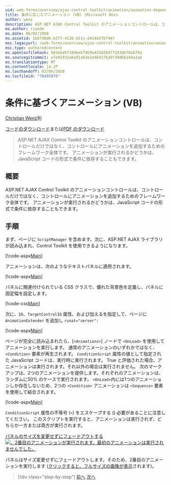 ```yaml
---
uid: web-forms/overview/ajax-control-toolkit/animation/animation-depending-on-a-condition-vb
title: 条件に応じたアニメーション (VB) |Microsoft Docs
author: wenz
description: ASP.NET AJAX Control Toolkit のアニメーションコントロールは、コントロールだけではなく、コントロールにアニメーションを追加するためのフレームワーク全体です。 アニメーションの有無
ms.author: riande
ms.date: 06/02/2008
ms.assetid: 1b87d8d6-b3f7-4126-b51c-d41442fbf947
msc.legacyurl: /web-forms/overview/ajax-control-toolkit/animation/animation-depending-on-a-condition-vb
msc.type: authoredcontent
ms.openlocfilehash: 583ebdbf109beb74b9a425020477183067bbb79a
ms.sourcegitcommit: e7e91932a6e91a63e2e46417626f39d6b244a3ab
ms.translationtype: MT
ms.contentlocale: ja-JP
ms.lasthandoff: 03/06/2020
ms.locfileid: "78497878"
---
```

# <a name="animation-depending-on-a-condition-vb"></a>条件に基づくアニメーション (VB)

[Christian Wenz](https://github.com/wenz)別

[コードのダウンロード](https://download.microsoft.com/download/f/9/a/f9a26acd-8df4-4484-8a18-199e4598f411/Animation4.vb.zip)または[PDF のダウンロード](https://download.microsoft.com/download/6/7/1/6718d452-ff89-4d3f-a90e-c74ec2d636a3/animation4VB.pdf)

> ASP.NET AJAX Control Toolkit のアニメーションコントロールは、コントロールだけではなく、コントロールにアニメーションを追加するためのフレームワーク全体です。 アニメーションが実行されるかどうかは、JavaScript コードの形式で条件に依存することもできます。

## <a name="overview"></a>概要

ASP.NET AJAX Control Toolkit のアニメーションコントロールは、コントロールだけではなく、コントロールにアニメーションを追加するためのフレームワーク全体です。 アニメーションが実行されるかどうかは、JavaScript コードの形式で条件に依存することもできます。

## <a name="steps"></a>手順

まず、ページに `ScriptManager` を含めます。次に、ASP.NET AJAX ライブラリが読み込まれ、Control Toolkit を使用できるようになります。

[!code-aspx[Main](animation-depending-on-a-condition-vb/samples/sample1.aspx)]

アニメーションは、次のようなテキストパネルに適用されます。

[!code-aspx[Main](animation-depending-on-a-condition-vb/samples/sample2.aspx)]

パネルに関連付けられている CSS クラスで、優れた背景色を定義し、パネルに固定幅を設定します。

[!code-css[Main](animation-depending-on-a-condition-vb/samples/sample3.css)]

次に、`ID`、`TargetControlID` 属性、および加えるを指定して、ページに `AnimationExtender` を追加し `runat="server":`

[!code-aspx[Main](animation-depending-on-a-condition-vb/samples/sample4.aspx)]

ページが完全に読み込まれたら、[`<Animations>`] ノードで `<OnLoad>` を使用してアニメーションを実行します。 通常のアニメーションのいずれかではなく、`<Condition>` 要素が再生されます。 `ConditionScript` 属性の値として指定された JavaScript コードは、実行時に実行されます。 True と評価された場合、アニメーションは実行されます。それ以外の場合は実行されません。 次のマークアップは、2つのアニメーションを提供します。それぞれのアニメーションは、ランダムに50% のケースで実行されます。 `<OnLoad>`内には1つのアニメーションしか存在しないため、2つの `<Condition>` アニメーションは `<Sequence>` 要素を使用して結合されます。

[!code-aspx[Main](animation-depending-on-a-condition-vb/samples/sample5.aspx)]

`ConditionScript` 属性の不等号 (`<`) をエスケープする () 必要があることに注意してください。 このスクリプトを実行すると、アニメーションは実行されず、どちらか一方または両方が実行されます。

[パネルのサイズを変更せずにフェードアウトする ![、2番目のアニメーションが実行されます。最初のアニメーションは実行されませんでした。](animation-depending-on-a-condition-vb/_static/image2.png)](animation-depending-on-a-condition-vb/_static/image1.png)

パネルはサイズ変更せずにフェードアウトします。そのため、2番目のアニメーションを実行します ([クリックすると、フルサイズの画像が表示](animation-depending-on-a-condition-vb/_static/image3.png)されます)。

> [!div class="step-by-step"]
> [前へ](executing-several-animations-after-each-other-vb.md)
> [次へ](picking-one-animation-out-of-a-list-vb.md)
